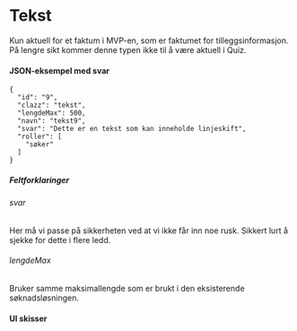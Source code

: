 # Tekst

Kun aktuell for et faktum i MVP-en, som er faktumet for tilleggsinformasjon.
På lengre sikt kommer denne typen ikke til å være aktuell i Quiz. 

#### JSON-eksempel med svar
```
{
  "id": "9",
  "clazz": "tekst",
  "lengdeMax": 500,
  "navn": "tekst9",
  "svar": "Dette er en tekst som kan inneholde linjeskift",
  "roller": [
    "søker"
  ]
}
```

##### Feltforklaringer

###### svar

Her må vi passe på sikkerheten ved at vi ikke får inn noe rusk. Sikkert lurt å sjekke for dette i flere ledd.

###### lengdeMax
Bruker samme maksimallengde som er brukt i den eksisterende søknadsløsningen.

#### UI skisser
